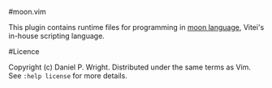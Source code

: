 #moon.vim

This plugin contains runtime files for programming in [moon language][1],
Vitei's in-house scripting language.

#Licence

Copyright (c) Daniel P. Wright.  Distributed under the same terms as Vim.  See
`:help license` for more details.

[1]: http://moonlang.org
